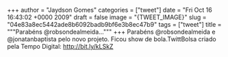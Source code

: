
+++
author = "Jaydson Gomes"
categories = ["tweet"]
date = "Fri Oct 16 16:43:02 +0000 2009"
draft = false
image = "{TWEET_IMAGE}"
slug = "04e83a8ec5442ade8b6092badb9bf6e3b8ec47b9"
tags = ["tweet"]
title = """Parabéns @robsondealmeida..."""
+++
Parabéns @robsondealmeida e @jonatanbaptista pelo novo projeto. Ficou show de bola.TwittBolsa criado pela Tempo Digital: http://bit.ly/kLSkZ
